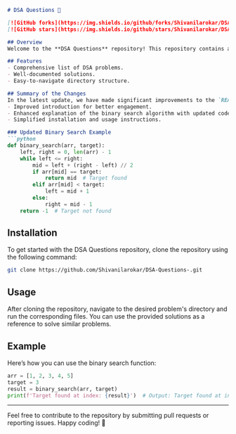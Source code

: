 ```markdown
# DSA Questions 📖

[![GitHub forks](https://img.shields.io/github/forks/Shivanilarokar/DSA-Questions-.svg)](https://github.com/Shivanilarokar/DSA-Questions-/network) 
[![GitHub stars](https://img.shields.io/github/stars/Shivanilarokar/DSA-Questions-.svg)](https://github.com/Shivanilarokar/DSA-Questions-/stargazers)

## Overview
Welcome to the **DSA Questions** repository! This repository contains a collection of Data Structures and Algorithms (DSA) problems and their solutions. It aims to help developers and students to practice and enhance their coding skills.

## Features
- Comprehensive list of DSA problems.
- Well-documented solutions.
- Easy-to-navigate directory structure.

## Summary of the Changes
In the latest update, we have made significant improvements to the `README.md` file to enhance clarity and usability. Key changes include:
- Improved introduction for better engagement.
- Enhanced explanation of the binary search algorithm with updated code.
- Simplified installation and usage instructions.

### Updated Binary Search Example
```python
def binary_search(arr, target):
    left, right = 0, len(arr) - 1
    while left <= right:
        mid = left + (right - left) // 2
        if arr[mid] == target:
            return mid  # Target found
        elif arr[mid] < target:
            left = mid + 1
        else:
            right = mid - 1
    return -1  # Target not found
```

## Installation
To get started with the DSA Questions repository, clone the repository using the following command:
```bash
git clone https://github.com/Shivanilarokar/DSA-Questions-.git
```

## Usage
After cloning the repository, navigate to the desired problem's directory and run the corresponding files. You can use the provided solutions as a reference to solve similar problems.

## Example
Here’s how you can use the binary search function:
```python
arr = [1, 2, 3, 4, 5]
target = 3
result = binary_search(arr, target)
print(f'Target found at index: {result}')  # Output: Target found at index: 2
```

---
Feel free to contribute to the repository by submitting pull requests or reporting issues. Happy coding! 🚀
```